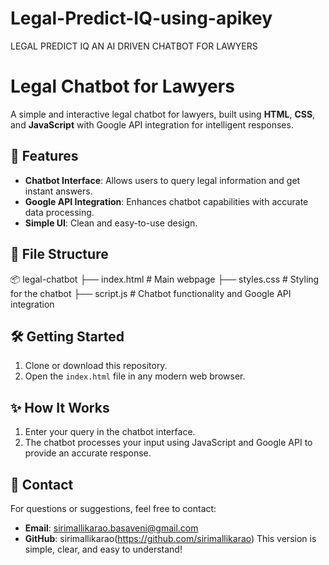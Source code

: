 # Legal-Predict-IQ-using-apikey
LEGAL PREDICT IQ AN AI DRIVEN CHATBOT FOR LAWYERS 
# Legal Chatbot for Lawyers  

A simple and interactive legal chatbot for lawyers, built using **HTML**, **CSS**, and **JavaScript** with Google API integration for intelligent responses.  

## 🚀 Features  
- **Chatbot Interface**: Allows users to query legal information and get instant answers.  
- **Google API Integration**: Enhances chatbot capabilities with accurate data processing.  
- **Simple UI**: Clean and easy-to-use design.  

## 📂 File Structure  
📦 legal-chatbot
├── index.html # Main webpage
├── styles.css # Styling for the chatbot
├── script.js # Chatbot functionality and Google API integration



## 🛠️ Getting Started  
1. Clone or download this repository.  
2. Open the `index.html` file in any modern web browser.  

## ✨ How It Works  
1. Enter your query in the chatbot interface.  
2. The chatbot processes your input using JavaScript and Google API to provide an accurate response.  

   

## 📧 Contact  
For questions or suggestions, feel free to contact:  
- **Email**: sirimallikarao.basaveni@gmail.com
- **GitHub**: sirimallikarao(https://github.com/sirimallikarao)
This version is simple, clear, and easy to understand!
